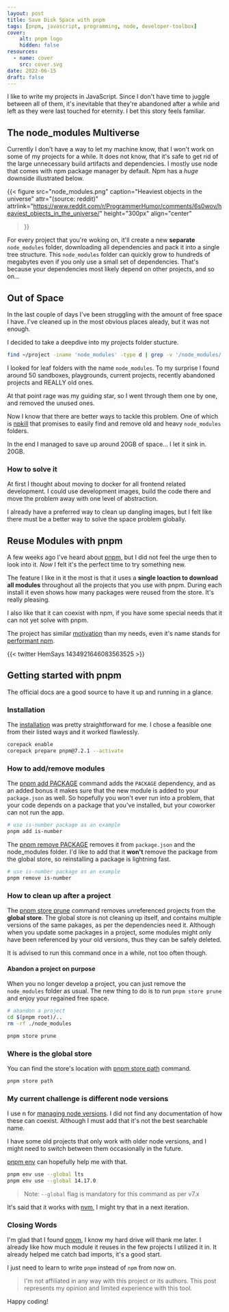 ```yaml
---
layout: post
title: Save Disk Space with pnpm
tags: [pnpm, javascript, programming, node, developer-toolbox]
cover:
    alt: pnpm logo
    hidden: false
resources:
  - name: cover
    src: cover.svg
date: 2022-06-15
draft: false
---
```


I like to write my projects in JavaScript.
Since I don't have time to juggle between all of them, it's inevitable that they're abandoned after a while and left as they were last touched for eternity.
I bet this story feels familiar.

<!--more-->

## The node_modules Multiverse

Currently I don't have a way to let my machine know, that
I won't work on some of my projects for a while. It does not know, that it's safe to get rid of the large unnecessary build artifacts and dependencies.
I mostly use node that comes with npm package manager by default.
Npm has a *huge* downside illustrated below.

{{< figure
    src="node_modules.png"
    caption="Heaviest objects in the universe"
    attr="(source: reddit)"
    attrlink="https://www.reddit.com/r/ProgrammerHumor/comments/6s0wov/heaviest_objects_in_the_universe/"
    height="300px"
    align="center"
>}}

For every project that you're woking on, it'll create a new **separate** `node_modules` folder, downloading all dependencies and pack it into a single tree structure.
This `node_modules` folder can quickly grow to hundreds of megabytes even if you only use a small set of dependencies.
That's because your dependencies most likely depend on other projects, and so on...

## Out of Space

In the last couple of days I've been struggling with the amount of free space I have.
I've cleaned up in the most obvious places aleady, but it was not enough.

I decided to take a deepdive into my projects folder stucture.

```bash
find ~/project -iname 'node_modules' -type d | grep -v '/node_modules/'
```

I looked for leaf folders with the name `node_modules`.
To my surprise I found around 50 sandboxes, playgrounds, current projects, recently abandoned projects and REALLY old ones.

At that point rage was my guiding star, so I went through them one by one, and removed the unused ones.

Now I know that there are better ways to tackle this problem.
One of which is [npkill](https://npkill.js.org/) that promises to easily find and remove old and heavy `node_modules` folders.

In the end I managed to save up around 20GB of space... I let it sink in. 20GB.

### How to solve it

At first I thought about moving to docker for all frontend related development.
I could use development images, build the code there and move the problem away with one level of abstraction.

I already have a preferred way to clean up dangling images,
but I felt like there must be a better way to solve the space problem globally.

## Reuse Modules with pnpm

A few weeks ago I've heard about [pnpm](https://pnpm.io/), but I did not feel the urge then to look into it.
*Now* I felt it's the perfect time to try something new.

The feature I like in it the most is that it uses a
**single loaction to download all modules** throughout all the projects that you use with pnpm.
During each install it even shows how many packages were reused from the store.
It's really pleasing.

I also like that it can coexist with npm, if you have some special needs that it can not yet solve with pnpm.

The project has similar [motivation](https://pnpm.io/motivation) than my needs, even it's name stands for [performant npm](https://pnpm.io/faq#what-does-pnpm-stand-for).

<!-- https://twitter.com/HemSays/status/1434921646083563525 -->
{{< twitter HemSays 1434921646083563525 >}}

## Getting started with pnpm

The official docs are a good source to have it up and running in a glance.

### Installation

The [installation](https://pnpm.io/installation) was pretty straightforward for me.
I chose a feasible one from their listed ways and it worked flawlessly.

```bash
corepack enable
corepack prepare pnpm@7.2.1 --activate
```

### How to add/remove modules

The [pnpm add PACKAGE](https://pnpm.io/next/cli/add) command adds the `PACKAGE` dependency,
and as an added bonus it makes sure that the new module is added to your `package.json` as well.
So hopefully you won't ever run into a problem, that your code depends on a package that you've installed,
but your coworker can not run the app.

```bash
# use is-number package as an example
pnpm add is-number
```

The [pnpm remove PACKAGE](https://pnpm.io/next/cli/remove) removes it from `package.json` and the node_modules folder.
I'd like to add that it **won't** remove the package from the global store, so reinstalling a package is lightning fast.

```bash
# use is-number package as an example
pnpm remove is-number
```

### How to clean up after a project

The [pnpm store prune](https://pnpm.io/cli/store#prune) command removes unreferenced projects from the **global store**.
The global store is not cleaning up itself, and contains multiple versions of the same pakages, as per the dependencies need it.
Although when you update some packages in a project, some modules might only have been referenced by your old versions, thus they can be safely deleted.

It is advised to run this command once in a while, not too often though.

#### Abandon a project on purpose

When you no longer develop a project, you can just remove the `node_modules` folder as usual.
The new thing to do is to run `pnpm store prune` and enjoy your regained free space.

```bash
# abandon a project
cd $(pnpm root)/..
rm -rf ./node_modules

pnpm store prune
```

### Where is the global store

You can find the store's location with [pnpm store path](https://pnpm.io/cli/store#path) command.

```bash
pnpm store path
```

### My current challenge is different node versions

I use n for [managing node versions](/posts/2021/01/11/node/python-version-management/).
I did not find any documentation of how these can coexist.
Although I must add that it's not the best searchable name.

I have some old projects that only work with older node versions, and I might need to switch between them occasionally in the future.

[pnpm env](https://pnpm.io/cli/env) can hopefully help me with that.

```bash
pnpm env use --global lts
pnpm env use --global 14.17.0
```

> Note: `--global` flag is mandatory for this command as per v7.x

It's said that it works with [nvm](https://nvm.sh/), I might try that in a next iteration.

### Closing Words

I'm glad that I found [pnpm](https://pnpm.io/), I know my hard drive will thank me later.
I already like how much module it reuses in the few projects I utilized it in.
It already helped me catch bad imports, it's a good start.

I just need to learn to write `pnpm` instead of `npm` from now on.

> I'm not affiliated in any way with this project or its authors. This post represents my opinion and limited experience with this tool.

Happy coding!
